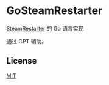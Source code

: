 # GoSteamRestarter

[SteamRestarter](https://gist.github.com/SummonHIM/1cd129bcbc72e18faac2b72455967b32) 的 Go 语言实现

通过 GPT 辅助。

## License

[MIT](LICENSE)